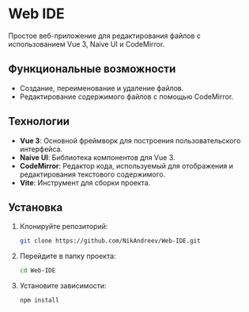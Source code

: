 # Web IDE

Простое веб-приложение для редактирования файлов с использованием Vue 3, Naive UI и CodeMirror.

## Функциональные возможности

- Создание, переименование и удаление файлов.
- Редактирование содержимого файлов с помощью CodeMirror.

## Технологии

- **Vue 3**: Основной фреймворк для построения пользовательского интерфейса.
- **Naive UI**: Библиотека компонентов для Vue 3.
- **CodeMirror**: Редактор кода, используемый для отображения и редактирования текстового содержимого.
- **Vite**: Инструмент для сборки проекта.

## Установка

1. Клонируйте репозиторий:

   ```bash
   git clone https://github.com/NikAndreev/Web-IDE.git
   ```

2. Перейдите в папку проекта:

   ```bash
   cd Web-IDE
   ```

3. Установите зависимости:

   ```bash
   npm install
   ```
